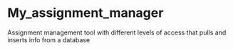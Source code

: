 # My_assignment_manager
Assignment management tool with different levels of access that pulls and inserts info from a database 
